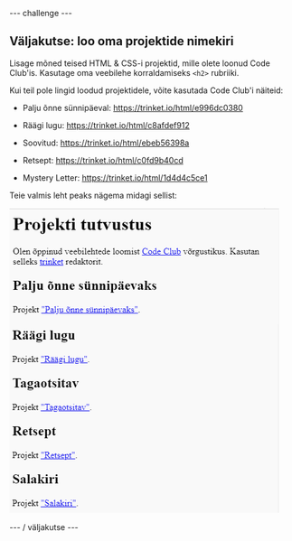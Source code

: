 \--- challenge \---

## Väljakutse: loo oma projektide nimekiri

Lisage mõned teised HTML & CSS-i projektid, mille olete loonud Code Club'is. Kasutage oma veebilehe korraldamiseks `<h2>` rubriiki.

Kui teil pole lingid loodud projektidele, võite kasutada Code Club'i näiteid:

+ Palju õnne sünnipäeval: <https://trinket.io/html/e996dc0380>

+ Räägi lugu: <https://trinket.io/html/c8afdef912>

+ Soovitud: <https://trinket.io/html/ebeb56398a>

+ Retsept: <https://trinket.io/html/c0fd9b40cd>

+ Mystery Letter: <https://trinket.io/html/1d4d4c5ce1>

Teie valmis leht peaks nägema midagi sellist:

![ekraanipilt](images/showcase-h2-projects.png)

\--- / väljakutse \---